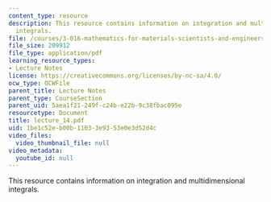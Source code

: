 ```yaml
---
content_type: resource
description: This resource contains information on integration and multidimensional
  integrals.
file: /courses/3-016-mathematics-for-materials-scientists-and-engineers-fall-2005/1be1c52eb00b11033e9353e0e3d52d4c_lecture_14.pdf
file_size: 209912
file_type: application/pdf
learning_resource_types:
- Lecture Notes
license: https://creativecommons.org/licenses/by-nc-sa/4.0/
ocw_type: OCWFile
parent_title: Lecture Notes
parent_type: CourseSection
parent_uid: 5aea1f21-249f-c24b-e22b-9c38fbac095e
resourcetype: Document
title: lecture_14.pdf
uid: 1be1c52e-b00b-1103-3e93-53e0e3d52d4c
video_files:
  video_thumbnail_file: null
video_metadata:
  youtube_id: null
---
```

This resource contains information on integration and multidimensional integrals.